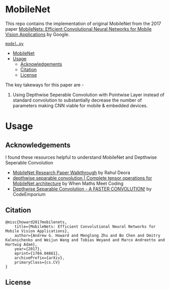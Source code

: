 # MobileNet

This repo contains the implementation of original MobileNet from the 2017 paper [MobileNets: Efficient Convolutional Neural Networks for Mobile Vision Applications](https://arxiv.org/pdf/1704.04861.pdf) by Google. 

[`model.py`](/model.py)

- [MobileNet](#mobilenet)
- [Usage](#usage)
  - [Acknowledgements](#acknowledgements)
  - [Citation](#citation)
  - [License](#license)

The key takeways for this paper are -
1.  Using Depthwise Seperable Convolution with Pointwise Layer instead of standard convolution to substantially decrease the number of parameters making CNN viable for mobile & embedded devices.   



# Usage


## Acknowledgements

I found these resources helpful to understand MobileNet and Depthwise Seperable Convolution
- [MobileNet Research Paper Walkthrough](https://youtu.be/HD9FnjVwU8g) by Rahul Deora
- [depthwise separable convolution | Complete tensor operations for MobileNet architecture](https://youtu.be/vfCvmenkbZA) by When Maths Meet Coding
- [Depthwise Separable Convolution - A FASTER CONVOLUTION!](https://youtu.be/T7o3xvJLuHk) by CodeEmporium

## Citation
```
@misc{howard2017mobilenets,
    title={MobileNets: Efficient Convolutional Neural Networks for Mobile Vision Applications},
    author={Andrew G. Howard and Menglong Zhu and Bo Chen and Dmitry Kalenichenko and Weijun Wang and Tobias Weyand and Marco Andreetto and Hartwig Adam},
    year={2017},
    eprint={1704.04861},
    archivePrefix={arXiv},
    primaryClass={cs.CV}
}
```

## License

